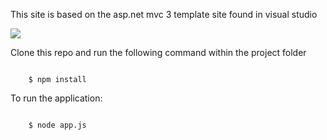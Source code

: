 <p>This site is based on the asp.net mvc 3 template site found in visual studio

<p>
    <img src="https://raw.github.com/paulallies/expresstemplate_1/master/tutorial/HomePage.PNG" />
</p>

<p>
    Clone this repo and run the following command within the project folder
</p>

<code>
    $ npm install
</code>

<p>
    To run the application:
</p>

<code>
    $ node app.js
</code>
